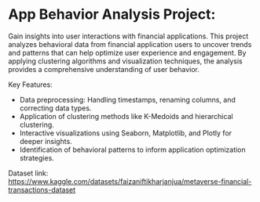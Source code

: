 # App Behavior Analysis Project:

Gain insights into user interactions with financial applications.
This project analyzes behavioral data from financial application users to uncover trends and patterns that can help optimize user experience and engagement. By applying clustering algorithms and visualization techniques, the analysis provides a comprehensive understanding of user behavior.

Key Features:

- Data preprocessing: Handling timestamps, renaming columns, and correcting data types.
- Application of clustering methods like K-Medoids and hierarchical clustering.
- Interactive visualizations using Seaborn, Matplotlib, and Plotly for deeper insights.
- Identification of behavioral patterns to inform application optimization strategies.

Dataset link: https://www.kaggle.com/datasets/faizaniftikharjanjua/metaverse-financial-transactions-dataset
